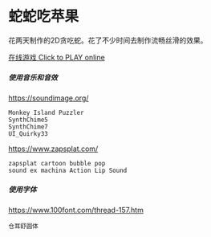 # 蛇蛇吃苹果
花两天制作的2D贪吃蛇。花了不少时间去制作流畅丝滑的效果。

[在线游戏 Click to PLAY online](https://tuliyamessenger.github.io/Snake2D/)


##### 使用音乐和音效
https://soundimage.org/
```
Monkey Island Puzzler
SynthChime5
SynthChime7
UI_Quirky33
```

https://www.zapsplat.com/
```
zapsplat cartoon bubble pop
sound ex machina Action Lip Sound
```

##### 使用字体
https://www.100font.com/thread-157.htm
```
仓耳舒圆体
```
